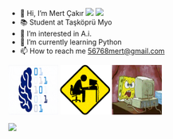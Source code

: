 - 👋 Hi, I’m Mert Çakır <img src="https://media.tenor.com/kRszz0WuOXYAAAAi/bongo-fox.gif" width="50"></h2> <img src="https://media.tenor.com/TuDbQ79kuPQAAAAi/fox-sunday.gif" width="50">
- 📚 Student at Taşköprü Myo
- 👀 I’m interested in A.i.
- 🌱 I’m currently learning Python
- 📫 How to reach me 56768mert@gmail.com


<img src="https://github.com/MERT-CKR/MERT-CKR/blob/main/brain.gif?raw=true" style="height: 100px; width: 100px;">
<img src="https://github.com/MERT-CKR/MERT-CKR/blob/main/cmpt.gif?raw=true" style="height: 100px; width: 100px;">
<img src="https://github.com/MERT-CKR/MERT-CKR/blob/main/fire.gif?raw=true" style="height: 100px; width: 100px;">





![](https://komarev.com/ghpvc/?username=MERT-CKR&color=ff69b4&style=plastic?labelColor=7D898B)


